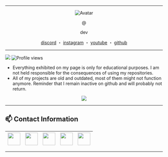 ------
<p align="center">  
  <img src="https://i.imgur.com/ik" alt="Avatar">
</p>
<p align="center">
    @ 
<p align="center">
dev
<p align="center">
</p>
<p align="center">
<a href="https://discord.com/users/197524745930014721">discord</a>
    ・
    <a href="https://www.instagram.com//">instagram</a>
    ・
    <a href="https://www.youtube.com/channel/">youtube</a>
    ・
    <a href="https://github.com/">github</a>
</p>

<p align="center">  

-----
![](https://visitor-badge.glitch.me/badge?page_id=kazion1337.kazion1337) 
![Profile views](https://gpvc.arturio.dev/kazion1337?v=3)
  
  - Everything exhibited on my page is only for educational purposes. I am not held responsible for the consequences of using my repositories.
  - All of my projects are old and outdated, most of them might not function anymore. Reminder that I remain inactive on github and will probably not return.

<p align="center"> 
<img src ="https://lanyard-profile-readme.vercel.app/api/197524745930014721">
</p>

-----

## 📫 Contact Information
<a href="https://www.instagram.com//"><img src="https://cdn4.iconfinder.com/data/icons/social-media-logos-6/512/62-instagram-256.png" width="40"></a>|<a href="https://twitter.com/"><img src="https://cdn2.iconfinder.com/data/icons/social-media-2285/512/1_Twitter3_colored_svg-128.png" width="40"></a>|<a href="https://www.youtube.com/channel/"><img src="https://cdn2.iconfinder.com/data/icons/social-media-icon-set-6/94/youtube-256.png" width="40"></a>|<a href="https://discord.gg/dreams"><img src="https://cdn0.iconfinder.com/data/icons/free-social-media-set/24/discord-512.png" width="40"></a>|<a href="mailto:kazion@fbi.ac"><img src="https://image.flaticon.com/icons/svg/281/281769.svg" width="40"></a>|
|--|--|--|--|--| 

-----
